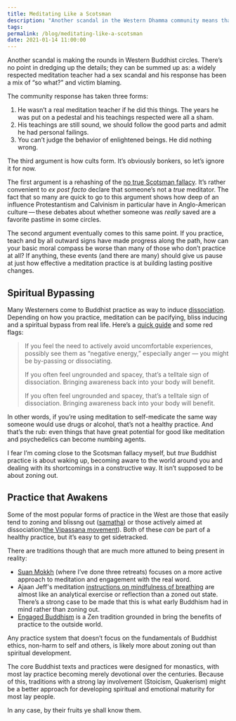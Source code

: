 ```yaml
---
title: Meditating Like a Scotsman
description: "Another scandal in the Western Dhamma community means that we need to focus on active and engage practice rather than merely zoning and blissing out." 
tags: 
permalink: /blog/meditating-like-a-scotsman 
date: 2021-01-14 11:00:00
--- 
```


Another scandal is making the rounds in Western Buddhist circles. There’s no point in dredging up the details; they can be summed up as: a widely respected meditation teacher had a sex scandal and his response has been a mix of “so what?” and victim blaming. 

The community response has taken three forms: 
1. He wasn’t a real meditation teacher if he did this things. The years he was put on a pedestal and his teachings respected were all a sham. 
2. His teachings are still sound, we should follow the good parts and admit he had personal failings. 
3. You can’t judge the behavior of enlightened beings. He did nothing wrong. 

The third argument is how cults form. It’s obviously bonkers, so let’s ignore it for now.  

The first argument is a rehashing of the [no true Scotsman fallacy](https://en.wikipedia.org/wiki/No_true_Scotsman). It’s rather convenient to *ex post facto* declare that someone’s not a *true* meditator. The fact that so many are quick to go to this argument shows how deep of an influence Protestantism and Calvinism in particular have in Anglo-American culture&thinsp;—&thinsp;these debates about whether someone was *really* saved are a favorite pastime in some circles. 

The second argument eventually comes to this same point. If you practice, teach and by all outward signs have made progress along the path, how can your basic moral compass be worse than many of those who don’t practice at all? If anything, these events (and there are many) should give us pause at just how effective a meditation practice is at building lasting positive changes. 

## Spiritual Bypassing 

Many Westerners come to Buddhist practice as way to induce [dissociation](https://en.wikipedia.org/wiki/Dissociation_(psychology)). Depending on how you practice, meditation can be pacifying, bliss inducing and a spiritual bypass from real life. Here’s a [quick guide](https://saturdaycenter.org/meditation-dissociation-and-spiritual-bypassing/) and some red flags:     


> If you feel the need to actively avoid uncomfortable experiences, possibly see them as “negative energy,” especially anger — you might be by-passing or dissociating.
> 
> If you often feel ungrounded and spacey, that’s a telltale sign of dissociation. Bringing awareness back into your body will benefit.
>
> If you often feel ungrounded and spacey, that’s a telltale sign of dissociation. Bringing awareness back into your body will benefit.

In other words, if you’re using meditation to self-medicate the same way someone would use drugs or alcohol, that’s not a healthy practice. And that’s the rub: even things that have great potential for good like meditation and psychedelics can become numbing agents. 

I fear I’m coming close to the Scotsman fallacy myself, but *true* Buddhist practice is about waking up, becoming aware to the world around you and dealing with its shortcomings in a constructive way. It isn’t supposed to be about zoning out. 

## Practice that Awakens

Some of the most popular forms of practice in the West are those that easily tend to zoning and blissng out ([samatha](https://en.wikipedia.org/wiki/Samatha)) or those actively aimed at dissociation([the Vipassana movement](https://en.wikipedia.org/wiki/Vipassana_movement)). Both of these *can* be part of a healthy practice, but it’s easy to get sidetracked. 

There are traditions though that are much more attuned to being present in reality: 

- [Suan Mokkh](https://en.wikipedia.org/wiki/Buddhadasa) (where I’ve done three retreats) focuses on a more active approach to meditation and engagement with the real word. 
- Ajaan Jeff's meditation [instructions on mindfulness of breathing](https://www.youtube.com/watch?v=WWUbEnpzCxs) are almost like an analytical exercise or reflection than a zoned out state. There’s a strong case to be made that this is what early Buddhism had in mind rather than zoning out.     
- [Engaged Buddhism](https://en.wikipedia.org/wiki/Engaged_Buddhism) is a Zen tradition grounded in bring the benefits of practice to the outside world.

Any practice system that doesn’t focus on the fundamentals of Buddhist ethics, non-harm to self and others, is likely more about zoning out than spiritual development. 

The core Buddhist texts and practices were designed for monastics, with most lay practice becoming merely devotional over the centuries. Because of this, traditions with a strong lay involvement (Stoicism, Quakerism) might be a better approach for developing spiritual and emotional maturity for most lay people.

In any case, by their fruits ye shall know them. 


  

